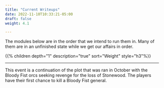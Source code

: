```yaml
---
title: "Current Writeups"
date: 2022-11-10T10:33:21-05:00
draft: false
weight: 4.1

---
```


The modules below are in the order that we intend to run them in. Many of them are in an unfinished state while we get our affairs in order. 

{{% children depth="1" description="true"  sort="Weight" style="h3"%}}

---

This event is a continuation of the plot that was ran in October with the Bloody Fist orcs seeking revenge for the loss of Stonewood. The players have their first chance to kill a Bloody Fist general.
